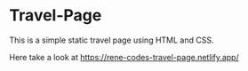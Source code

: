 # Travel-Page
This is a simple static travel page using HTML and CSS.

Here take a look at  https://rene-codes-travel-page.netlify.app/
